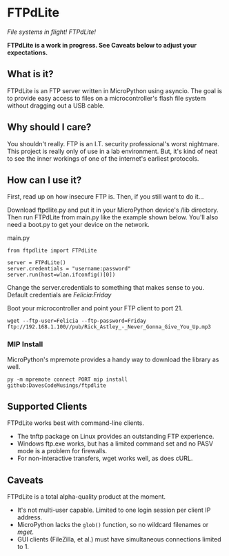 # FTPdLite
_File systems in flight! FTPdLite!_

**FTPdLite is a work in progress. See Caveats below to adjust your expectations.**

## What is it?
FTPdLite is an FTP server written in MicroPython using asyncio. The goal is to provide easy access to files on a microcontroller's flash file system without dragging out a USB cable.

## Why should I care?
You shouldn't really. FTP is an I.T. security professional's worst nightmare. This project is really only of use in a lab environment. But, it's kind of neat to see the inner workings of one of the internet's earliest protocols.

## How can I use it?
First, read up on how insecure FTP is. Then, if you still want to do it...

Download ftpdlite.py and put it in your MicroPython device's /lib directory. Then run FTPdLite from main.py like the example shown below. You'll also need a boot.py to get your device on the network.

main.py
```
from ftpdlite import FTPdLite

server = FTPdLite()
server.credentials = "username:password"
server.run(host=wlan.ifconfig()[0])
```

Change the server.credentials to something that makes sense to you. Default credentials are _Felicia:Friday_

Boot your microcontroller and point your FTP client to port 21.

```
wget --ftp-user=Felicia --ftp-password=Friday ftp://192.168.1.100//pub/Rick_Astley_-_Never_Gonna_Give_You_Up.mp3
```

### MIP Install
MicroPython's mpremote provides a handy way to download the library as well.

```
py -m mpremote connect PORT mip install github:DavesCodeMusings/ftpdlite
```

## Supported Clients
FTPdLite works best with command-line clients.
* The tnftp package on Linux provides an outstanding FTP experience.
* Windows ftp.exe works, but has a limited command set and no PASV mode is a problem for firewalls.
* For non-interactive transfers, wget works well, as does cURL.

## Caveats
FTPdLite is a total alpha-quality product at the moment.
* It's not multi-user capable. Limited to one login session per client IP address.
* MicroPython lacks the `glob()` function, so no wildcard filenames or _mget_.
* GUI clients (FileZilla, et al.) must have simultaneous connections limited to 1.
